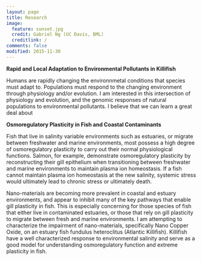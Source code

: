 ```yaml
---
layout: page
title: Research
image:
  feature: sunset.jpg
  credit: Gabriel Ng (UC Davis, BML)
  creditlink: /
comments: false
modified: 2015-11-30
---
```


**Rapid and Local Adaptation to Environmental Pollutants in Killifish**

Humans are rapidly changing the environnmetal conditions that species must adapt to. Populations must respond to the changing environment through physiology and/or evolution. I am interested in this intersection of physiology and evolution, and the genomic responses of natural populations to environmental pollutants. I believe that we can learn a great deal about       



**Osmoregulatory Plasticity in Fish and Coastal Contaminants**

Fish that live in salinity variable environments such as estuaries, or migrate between freshwater and marine environments, most possess a high degree of osmoregulatory plasticity to carry out their normal physiological functions. Salmon, for example, demonstrate osmoregulatory plasticity by reconstructing their gill epithelium when transitioning between freshwater and marine environments to maintain plasma ion homeostasis. If a fish cannot maintain plasma ion homeostasis at the new salinity, systemic stress would ultimately lead to chronic stress or ultimately  death.  

Nano-materials are becoming more prevalent in coastal and estuary environments, and appear to inhibit many of the key pathways that enable gill plasticity in fish. This is especially concerning for those species of fish that either live in contaminated estuaries, or those that rely on gill plasticity to migrate between fresh and marine environments. I am attempting to characterize the impairment of nano-materials, specifically Nano Copper Oxide, on an estuary fish fundulus heteroclitus (Atlantic Killifish). Killifish have a well characterized response to environmental salinity and serve as a good model for understanding osmoregulatory function and extreme plasticity in fish.  


